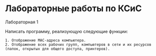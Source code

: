 #  Лабораторные работы по КСиС
Лабораторная 1

Написать программу, реализующую следующие функции:

    1. Отображение MAC-адреса компьютера.
    2. Отображение всех рабочих групп, компьютеров в сети и их ресурсов (папок, открытых для общего доступа, принтеров).
